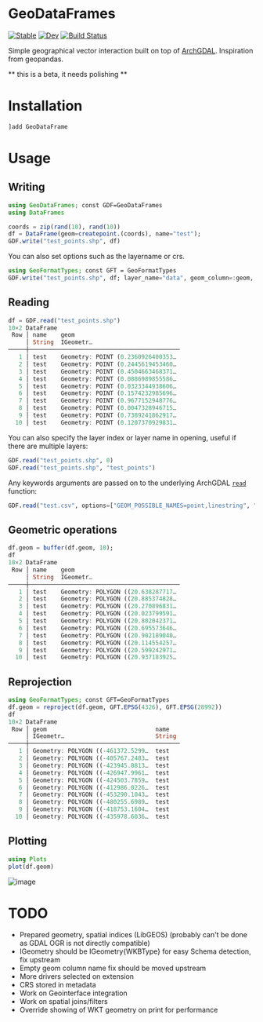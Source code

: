# GeoDataFrames

[![Stable](https://img.shields.io/badge/docs-stable-blue.svg)](https://evetion.github.io/GeoDataFrames.jl/stable)
[![Dev](https://img.shields.io/badge/docs-dev-blue.svg)](https://evetion.github.io/GeoDataFrames.jl/dev)
[![Build Status](https://travis-ci.com/evetion/GeoDataFrames.jl.svg?branch=master)](https://travis-ci.com/evetion/GeoDataFrames.jl)

Simple geographical vector interaction built on top of [ArchGDAL](https://github.com/yeesian/ArchGDAL.jl/). Inspiration from geopandas.

** this is a beta, it needs polishing **

# Installation
```julia
]add GeoDataFrame
```

# Usage
## Writing
```julia
using GeoDataFrames; const GDF=GeoDataFrames
using DataFrames

coords = zip(rand(10), rand(10))
df = DataFrame(geom=createpoint.(coords), name="test");
GDF.write("test_points.shp", df)
```

You can also set options such as the layername or crs.
```julia
using GeoFormatTypes; const GFT = GeoFormatTypes
GDF.write("test_points.shp", df; layer_name="data", geom_column=:geom, crs=GFT.EPSG(4326))
```

## Reading
```julia
df = GDF.read("test_points.shp")
10×2 DataFrame
 Row │ name    geom
     │ String  IGeometr…
─────┼───────────────────────────────────────────
   1 │ test    Geometry: POINT (0.2360926400353…
   2 │ test    Geometry: POINT (0.2445619453460…
   3 │ test    Geometry: POINT (0.4504663468371…
   4 │ test    Geometry: POINT (0.0886989855586…
   5 │ test    Geometry: POINT (0.0323344938606…
   6 │ test    Geometry: POINT (0.1574232985696…
   7 │ test    Geometry: POINT (0.9677152948776…
   8 │ test    Geometry: POINT (0.0047328946715…
   9 │ test    Geometry: POINT (0.7389241862917…
  10 │ test    Geometry: POINT (0.1207370929831…
```

You can also specify the layer index or layer name in opening, useful if there are multiple layers:
```julia
GDF.read("test_points.shp", 0)
GDF.read("test_points.shp", "test_points")
```

Any keywords arguments are passed on to the underlying ArchGDAL [`read`](https://yeesian.com/ArchGDAL.jl/dev/reference/#ArchGDAL.read-Tuple%7BAbstractString%7D) function:
```julia
GDF.read("test.csv", options=["GEOM_POSSIBLE_NAMES=point,linestring", "KEEP_GEOM_COLUMNS=NO"])
```

## Geometric operations
```julia
df.geom = buffer(df.geom, 10);
df
10×2 DataFrame
 Row │ name    geom
     │ String  IGeometr…
─────┼───────────────────────────────────────────
   1 │ test    Geometry: POLYGON ((20.638287717…
   2 │ test    Geometry: POLYGON ((20.885374828…
   3 │ test    Geometry: POLYGON ((20.270896831…
   4 │ test    Geometry: POLYGON ((20.023799591…
   5 │ test    Geometry: POLYGON ((20.802042371…
   6 │ test    Geometry: POLYGON ((20.695573646…
   7 │ test    Geometry: POLYGON ((20.902189040…
   8 │ test    Geometry: POLYGON ((20.114554257…
   9 │ test    Geometry: POLYGON ((20.599242971…
  10 │ test    Geometry: POLYGON ((20.937183925…
```

## Reprojection
```julia
using GeoFormatTypes; const GFT=GeoFormatTypes
df.geom = reproject(df.geom, GFT.EPSG(4326), GFT.EPSG(28992))
df
10×2 DataFrame
 Row │ geom                               name
     │ IGeometr…                          String
─────┼───────────────────────────────────────────
   1 │ Geometry: POLYGON ((-461372.5299…  test
   2 │ Geometry: POLYGON ((-405767.2483…  test
   3 │ Geometry: POLYGON ((-423945.8813…  test
   4 │ Geometry: POLYGON ((-426947.9961…  test
   5 │ Geometry: POLYGON ((-424503.7859…  test
   6 │ Geometry: POLYGON ((-412986.0226…  test
   7 │ Geometry: POLYGON ((-453290.1043…  test
   8 │ Geometry: POLYGON ((-480255.6989…  test
   9 │ Geometry: POLYGON ((-418753.1604…  test
  10 │ Geometry: POLYGON ((-435978.6036…  test
```

## Plotting
```julia
using Plots
plot(df.geom)
```
![image](img/plot_points.png)

# TODO
- Prepared geometry, spatial indices (LibGEOS) (probably can't be done as GDAL OGR is not directly compatible)
- IGeometry should be IGeometry{WKBType} for easy Schema detection, fix upstream
- Empty geom column name fix should be moved upstream
- More drivers selected on extension
- CRS stored in metadata
- Work on Geointerface integration
- Work on spatial joins/filters
- Override showing of WKT geometry on print for performance

